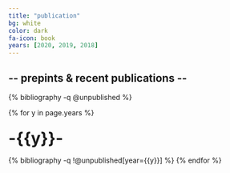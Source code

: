 ```yaml
---
title: "publication"
bg: white
color: dark
fa-icon: book
years: [2020, 2019, 2018]
---
```


<!-- <p>
<a href="<link rel="canonical" href="http://scholar.google.com/citations?user=SkBxudIAAAAJ&amp;hl=en">
  <i class="ai ai-google-scholar fa-1x"></i>
   Google Scholar
</a>
</p> -->
##  -- prepints & recent publications --

{% bibliography -q @unpublished %}

{% for y in page.years %}
  <h3 class="year"><font size="+3">-{{y}}-</font></h3>
  {% bibliography -q !@unpublished[year={{y}}] %}
{% endfor %}
